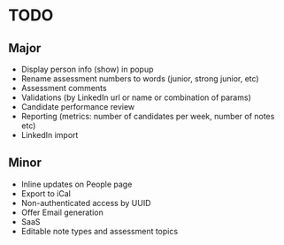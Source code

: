 # TODO

## Major

* Display person info (show) in popup
* Rename assessment numbers to words (junior, strong junior, etc)
* Assessment comments
* Validations (by LinkedIn url or name or combination of params)
* Candidate performance review
* Reporting (metrics: number of candidates per week, number of notes etc)
* LinkedIn import

## Minor

* Inline updates on People page
* Export to iCal
* Non-authenticated access by UUID
* Offer Email generation
* SaaS
* Editable note types and assessment topics

